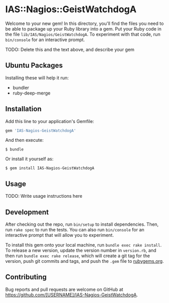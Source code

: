 # IAS::Nagios::GeistWatchdogA

Welcome to your new gem! In this directory, you'll find the files you need to be able to package up your Ruby library into a gem. Put your Ruby code in the file `lib/IAS/Nagios/GeistWatchdogA`. To experiment with that code, run `bin/console` for an interactive prompt.

TODO: Delete this and the text above, and describe your gem

## Ubuntu Packages

Installing these will help it run:

* bundler
* ruby-deep-merge

## Installation

Add this line to your application's Gemfile:

```ruby
gem 'IAS-Nagios-GeistWatchdogA'
```

And then execute:

    $ bundle

Or install it yourself as:

    $ gem install IAS-Nagios-GeistWatchdogA

## Usage

TODO: Write usage instructions here

## Development

After checking out the repo, run `bin/setup` to install dependencies. Then, run `rake spec` to run the tests. You can also run `bin/console` for an interactive prompt that will allow you to experiment.

To install this gem onto your local machine, run `bundle exec rake install`. To release a new version, update the version number in `version.rb`, and then run `bundle exec rake release`, which will create a git tag for the version, push git commits and tags, and push the `.gem` file to [rubygems.org](https://rubygems.org).

## Contributing

Bug reports and pull requests are welcome on GitHub at https://github.com/[USERNAME]/IAS-Nagios-GeistWatchdogA.

